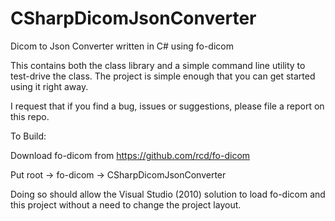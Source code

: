 CSharpDicomJsonConverter
========================

Dicom to Json Converter written in C# using fo-dicom

This contains both the class library and a simple command line utility to test-drive the class. The project is simple enough that you can get started using it right away.

I request that if you find a bug, issues or suggestions, please file a report on this repo.

To Build:

Download fo-dicom from https://github.com/rcd/fo-dicom

Put root -> fo-dicom
         -> CSharpDicomJsonConverter
         
Doing so should allow the Visual Studio (2010) solution to load fo-dicom and this project without a need to change the project layout.

